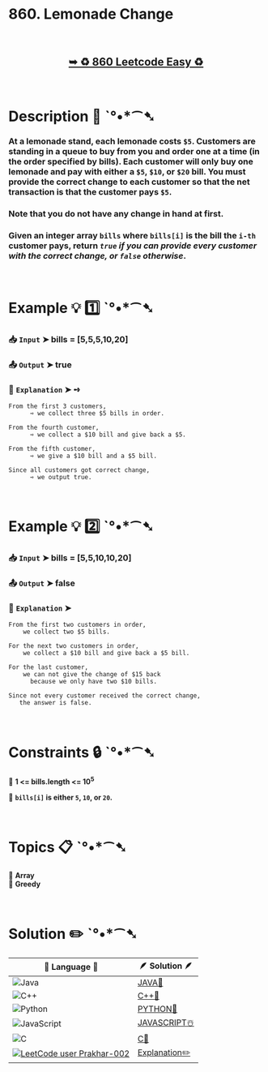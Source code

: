 # 860. Lemonade Change

</br>

<h2 align="center"> 

<a href="https://leetcode.com/problems/lemonade-change/description/?envType=daily-question&envId=2024-08-15"><strong>➥ ♻️ 860 Leetcode Easy ♻️ </strong></a>
</h2>

</br>

# Description 📜 ˋ°•*⁀➷

### At a lemonade stand, each lemonade costs `$5`. Customers are standing in a queue to buy from you and order one at a time (in the order specified by bills). Each customer will only buy one lemonade and pay with either a `$5`, `$10`, or `$20` bill. You must provide the correct change to each customer so that the net transaction is that the customer pays `$5`.

### Note that you do not have any change in hand at first.

### Given an integer array `bills` where `bills[i]` is the bill the `i-th` customer pays, return *`true` if you can provide every customer with the correct change, or `false` otherwise*.

</br>

# Example 💡 1️⃣ ˋ°•*⁀➷

  ### 📥 `Input`  ➤ bills = [5,5,5,10,20]

  ### 📤 `Output`  ➤ true

  ### 🔦 `Explanation`  ➤ ➺

    From the first 3 customers, 
          ➺ we collect three $5 bills in order.

    From the fourth customer, 
          ➺ we collect a $10 bill and give back a $5.

    From the fifth customer, 
          ➺ we give a $10 bill and a $5 bill.

    Since all customers got correct change, 
          ➺ we output true.

</br>

# Example 💡 2️⃣ ˋ°•*⁀➷

  ### 📥 `Input` ➤ bills = [5,5,10,10,20]

  ### 📤 `Output`  ➤ false

  ### 🔦 `Explanation` ➤ 
    From the first two customers in order, 
        we collect two $5 bills.

    For the next two customers in order, 
        we collect a $10 bill and give back a $5 bill.

    For the last customer, 
        we can not give the change of $15 back 
          because we only have two $10 bills.

    Since not every customer received the correct change,
       the answer is false.

</br>

# Constraints 🔒 ˋ°•*⁀➷

🔹 **1 <= bills.length <= 10<sup>5</sup>** </br>

🔹 **`bills[i]` is either `5`, `10`, or `20`.** </br>

</br>

# Topics 📋 ˋ°•*⁀➷

🔸 **Array**  </br>
🔸 **Greedy**  </br>

</br>

# Solution ✏️ ˋ°•*⁀➷

| 📒 Language 📒  | 🪶 Solution 🪶 |
| ------------- | ------------- |
|  ![Java](https://img.shields.io/badge/java-%23ED8B00.svg?style=for-the-badge&logo=openjdk&logoColor=white)  | [JAVA🍁]() |
|  ![C++](https://img.shields.io/badge/c++-%2300599C.svg?style=for-the-badge&logo=c%2B%2B&logoColor=white)  | [C++🎲]()  |
|  ![Python](https://img.shields.io/badge/python-3670A0?style=for-the-badge&logo=python&logoColor=ffdd54)    | [PYTHON🍰]() |
| ![JavaScript](https://img.shields.io/badge/javascript-%23323330.svg?style=for-the-badge&logo=javascript&logoColor=%23F7DF1E)   | [JAVASCRIPT☃️]() |
|   ![C](https://img.shields.io/badge/c-%2300599C.svg?style=for-the-badge&logo=c&logoColor=white)   | [C💖]()  |
|  [![LeetCode user Prakhar-002](https://img.shields.io/badge/dynamic/json?style=for-the-badge&labelColor=black&color=%23ffa116&label=Solved&query=solvedOverTotal&url=https%3A%2F%2Fleetcode-badge.vercel.app%2Fapi%2Fusers%2FPrakhar-002&logo=leetcode&logoColor=yellow)](https://leetcode.com/Prakhar-002/)  | [Explanation✏️]()  |
